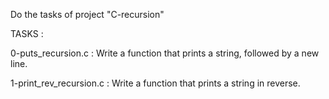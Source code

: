 Do the tasks of project "C-recursion"

TASKS :

0-puts_recursion.c : Write a function that prints a string, followed by a new line.

1-print_rev_recursion.c : Write a function that prints a string in reverse.
